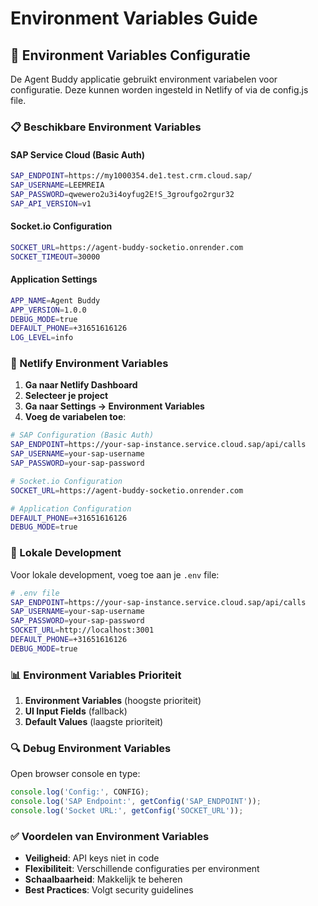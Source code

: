 # Environment Variables Guide

## 🔧 Environment Variables Configuratie

De Agent Buddy applicatie gebruikt environment variabelen voor configuratie. Deze kunnen worden ingesteld in Netlify of via de config.js file.

### 📋 Beschikbare Environment Variables

#### SAP Service Cloud (Basic Auth)
```bash
SAP_ENDPOINT=https://my1000354.de1.test.crm.cloud.sap/
SAP_USERNAME=LEEMREIA
SAP_PASSWORD=qwewero2u3i4oyfug2E!S_3groufgo2rgur32
SAP_API_VERSION=v1
```

#### Socket.io Configuration
```bash
SOCKET_URL=https://agent-buddy-socketio.onrender.com
SOCKET_TIMEOUT=30000
```

#### Application Settings
```bash
APP_NAME=Agent Buddy
APP_VERSION=1.0.0
DEBUG_MODE=true
DEFAULT_PHONE=+31651616126
LOG_LEVEL=info
```

### 🚀 Netlify Environment Variables

1. **Ga naar Netlify Dashboard**
2. **Selecteer je project**
3. **Ga naar Settings → Environment Variables**
4. **Voeg de variabelen toe**:

```bash
# SAP Configuration (Basic Auth)
SAP_ENDPOINT=https://your-sap-instance.service.cloud.sap/api/calls
SAP_USERNAME=your-sap-username
SAP_PASSWORD=your-sap-password

# Socket.io Configuration  
SOCKET_URL=https://agent-buddy-socketio.onrender.com

# Application Configuration
DEFAULT_PHONE=+31651616126
DEBUG_MODE=true
```

### 🔧 Lokale Development

Voor lokale development, voeg toe aan je `.env` file:

```bash
# .env file
SAP_ENDPOINT=https://your-sap-instance.service.cloud.sap/api/calls
SAP_USERNAME=your-sap-username
SAP_PASSWORD=your-sap-password
SOCKET_URL=http://localhost:3001
DEFAULT_PHONE=+31651616126
DEBUG_MODE=true
```

### 📊 Environment Variables Prioriteit

1. **Environment Variables** (hoogste prioriteit)
2. **UI Input Fields** (fallback)
3. **Default Values** (laagste prioriteit)

### 🔍 Debug Environment Variables

Open browser console en type:
```javascript
console.log('Config:', CONFIG);
console.log('SAP Endpoint:', getConfig('SAP_ENDPOINT'));
console.log('Socket URL:', getConfig('SOCKET_URL'));
```

### ✅ Voordelen van Environment Variables

- **Veiligheid**: API keys niet in code
- **Flexibiliteit**: Verschillende configuraties per environment
- **Schaalbaarheid**: Makkelijk te beheren
- **Best Practices**: Volgt security guidelines 